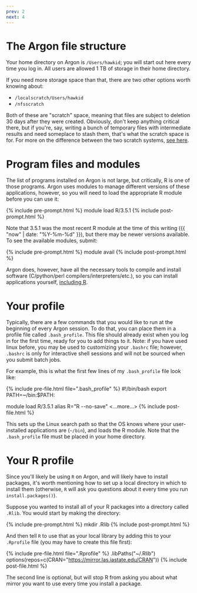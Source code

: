 ```yaml
---
prev: 2
next: 4
---
```


# The Argon file structure

Your home directory on Argon is `/Users/hawkid`; you will start out here every time you log in.  All users are allowed 1 TB of storage in their home directory.

If you need more storage space than that, there are two other options worth knowing about:

* `/localscratch/Users/hawkid`
* `/nfsscratch`

Both of these are "scratch" space, meaning that files are subject to deletion 30 days after they were created.  Obviously, don't keep anything critical there, but if you're, say, writing a bunch of temporary files with intermediate results and need someplace to stash them, that's what the scratch space is for.  For more on the difference between the two scratch systems, [see here](https://wiki.uiowa.edu/display/hpcdocs/NFS+Scratch+File+System).

# Program files and modules

The list of programs installed on Argon is not large, but critically, R is one of those programs.  Argon uses modules to manage different versions of these applications, however, so you will need to load the appropriate R module before you can use it:

{% include pre-prompt.html %}
module load R/3.5.1
{% include post-prompt.html %}

Note that 3.5.1 was the most recent R module at the time of this writing ({{ "now" | date: "%Y-%m-%d" }}), but there may be newer versions available.  To see the available modules, submit:

{% include pre-prompt.html %}
module avail
{% include post-prompt.html %}

Argon does, however, have all the necessary tools to compile and install
software (C/python/perl compilers/interpreters/etc.), so you can install
applications yourself, [including R](11.html).

# Your profile

Typically, there are a few commands that you would like to run at the beginning
of every Argon session.  To do that, you can place them in a profile file called `.bash_profile`.  This file should already exist when you log in for the
first time, ready for you to add things to it.  Note: if you have used linux before, you may be used to customizing your `.bashrc` file; however, `.bashrc` is only for interactive shell sessions and will not be sourced when you submit batch jobs.

For example, this is what the first few lines of my `.bash_profile` file look like:

{% include pre-file.html file=".bash_profile" %}
#!/bin/bash
export PATH=~/bin:$PATH:

module load R/3.5.1
alias R="R --no-save"
<...more...>
{% include post-file.html %}

This sets up the Linux search path so that the OS knows where your
user-installed applications are (`~/bin`), and loads the R module.  Note that the `.bash_profile` file must be placed in your home directory.

# Your R profile

Since you'll likely be using `R` on Argon, and will likely have to install
packages, it's worth mentioning how to set up a local directory in which to install them (otherwise, `R` will ask you questions about it every time you run `install.packages()`).

Suppose you wanted to install all of your R packages into a directory called `.Rlib`.  You would start by making the directory:

{% include pre-prompt.html %}
mkdir .Rlib
{% include post-prompt.html %}

And then tell `R` to use that as your local library by adding this
to your `.Rprofile` file (you may have to create this file first):

{% include pre-file.html file=".Rprofile" %}
.libPaths("~/.Rlib")
options(repos=c(CRAN="https://mirror.las.iastate.edu/CRAN"))
{% include post-file.html %}

The second line is optional, but will stop R from asking you about what mirror you want to use every time you install a package.
